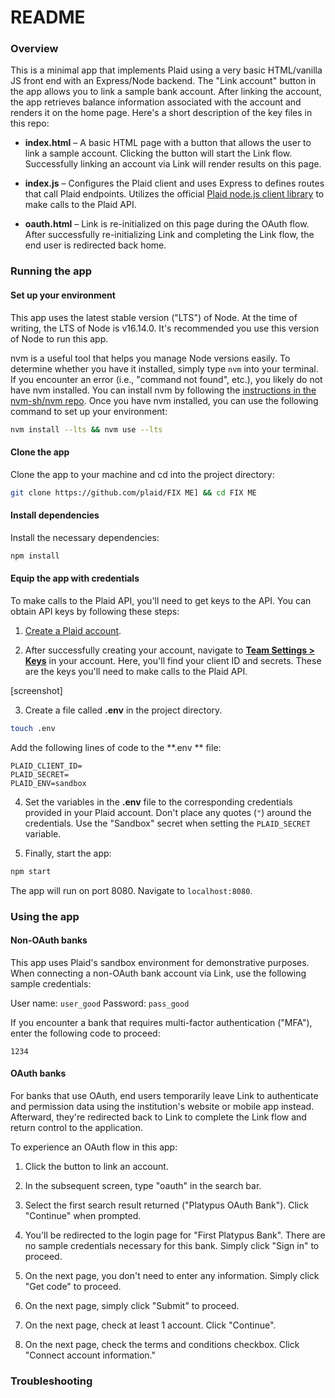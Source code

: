 # README

### Overview

This is a minimal app that implements Plaid using a very basic HTML/vanilla JS front end with an Express/Node backend. The "Link account" button in the app allows you to link a sample bank account. After linking the account, the app retrieves balance information associated with the account and renders it on the home page. Here's a short description of the key files in this repo:

- **index.html** – A basic HTML page with a button that allows the user to link a sample account. Clicking the button will start the Link flow. Successfully linking an account via Link will render results on this page.

- **index.js** – Configures the Plaid client and uses Express to defines routes that call Plaid endpoints. Utilizes the official [Plaid node.js client library](https://github.com/plaid/plaid-node) to make calls to the Plaid API.

- **oauth.html** – Link is re-initialized on this page during the OAuth flow. After successfully re-initializing Link and completing the Link flow, the end user is redirected back home.


### Running the app

#### Set up your environment

This app uses the latest stable version ("LTS") of Node. At the time of writing, the LTS of Node is v16.14.0. It's recommended you use this version of Node to run this app. 

nvm is a useful tool that helps you manage Node versions easily. To determine whether you have it installed, simply type `nvm` into your terminal. If you encounter an error (i.e., "command not found", etc.), you likely do not have nvm installed. You can install nvm by following the [instructions in the nvm-sh/nvm repo](https://github.com/nvm-sh/nvm#installing-and-updating). Once you have nvm installed, you can use the following command to set up your environment:

```bash
nvm install --lts && nvm use --lts
```

#### Clone the app

Clone the app to your machine and cd into the project directory:

```bash
git clone https://github.com/plaid/FIX ME] && cd FIX ME
```

#### Install dependencies

Install the necessary dependencies:

```bash
npm install
```

#### Equip the app with credentials

To make calls to the Plaid API, you'll need to get keys to the API. You can obtain API keys by following these steps:

1. [Create a Plaid account](https://dashboard.plaid.com/signup?email=&referrer_url=).

2. After successfully creating your account, navigate to [**Team Settings > Keys**](https://dashboard.plaid.com/team/keys) in your account. Here, you'll find your client ID and secrets. These are the keys you'll need to make calls to the Plaid API.

[screenshot]

3. Create a file called **.env** in the project directory.
```bash
touch .env
```

Add the following lines of code to the **.env ** file:

```
PLAID_CLIENT_ID=
PLAID_SECRET=
PLAID_ENV=sandbox
```

4. Set the variables in the **.env** file to the corresponding credentials provided in your Plaid account. Don't place any quotes (`"`) around the credentials. Use the "Sandbox" secret when setting the `PLAID_SECRET` variable.


5. Finally, start the app:

```bash
npm start
```

The app will run on port 8080. Navigate to `localhost:8080`. 

### Using the app



#### Non-OAuth banks

This app uses Plaid's sandbox environment for demonstrative purposes. When connecting a non-OAuth bank account via Link, use the following sample credentials:

User name: `user_good`
Password: `pass_good`

If you encounter a bank that requires multi-factor authentication ("MFA"), enter the following code to proceed:

`1234`

#### OAuth banks

For banks that use OAuth, end users temporarily leave Link to authenticate and permission data using the institution's website or mobile app instead. Afterward, they're redirected back to Link to complete the Link flow and return control to the application.

To experience an OAuth flow in this app:

1. Click the button to link an account.

2. In the subsequent screen, type "oauth" in the search bar. 

3. Select the first search result returned ("Platypus OAuth Bank"). Click "Continue" when prompted.

4. You'll be redirected to the login page for "First Platypus Bank". There are no sample credentials necessary for this bank. Simply click "Sign in" to proceed.

5. On the next page, you don't need to enter any information. Simply click "Get code" to proceed.

6. On the next page, simply click "Submit" to proceed.

7. On the next page, check at least 1 account. Click "Continue".

8. On the next page, check the terms and conditions checkbox. Click "Connect account information."

### Troubleshooting